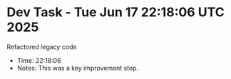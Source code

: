 # Dev Task - Tue Jun 17 22:18:06 UTC 2025
Refactored legacy code
- Time: 22:18:06
- Notes: This was a key improvement step.
